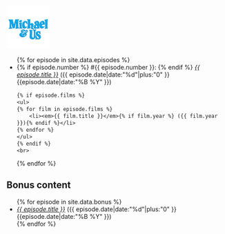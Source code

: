 ---
---

<img src="assets/logo.jpg" height="100">

<body>

<ul>
{% for episode in site.data.episodes %}
<li>
    {% if episode.number %}
    #{{ episode.number }}:
    {% endif %}
    <a href="{{ episode.link }}"><em>{{ episode.title }}</em></a>
    ({{ episode.date|date:"%d"|plus:"0" }} {{episode.date|date:"%B %Y" }})

    {% if episode.films %}
    <ul>
    {% for film in episode.films %}
        <li><em>{{ film.title }}</em>{% if film.year %} ({{ film.year }}){% endif %}</li>
    {% endfor %}
    </ul>
    {% endif %}
    <br>
</li>
{% endfor %}
</ul>

<h2>Bonus content</h2>

<ul>
{% for episode in site.data.bonus %}
<li>
    <a href="{{ episode.link }}"><em>{{ episode.title }}</em></a>
    ({{ episode.date|date:"%d"|plus:"0" }} {{episode.date|date:"%B %Y" }})
</li>
{% endfor %}
</ul>
